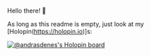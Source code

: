 Hello there! 🧔

As long as this readme is empty, just look at my [Holopin(https://holopin.io)]s:

[![@andrasdenes's Holopin board](https://holopin.me/andrasdenes)](https://holopin.io/@andrasdenes)



<!---
andrasdenes/andrasdenes is a ✨ special ✨ repository because its `README.md` (this file) appears on your GitHub profile.
You can click the Preview link to take a look at your changes.
--->
